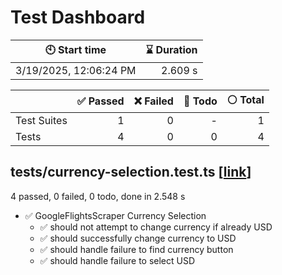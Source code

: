 # Test Dashboard

| :clock10: Start time   | :hourglass: Duration |
| ---------------------- | -------------------: |
| 3/19/2025, 12:06:24 PM |              2.609 s |

|             | :white_check_mark: Passed | :x: Failed | :construction: Todo | :white_circle: Total |
| ----------- | ------------------------: | ---------: | ------------------: | -------------------: |
| Test Suites |                         1 |          0 |                   - |                    1 |
| Tests       |                         4 |          0 |                   0 |                    4 |

## tests/currency-selection.test.ts [[link](https://github.com/0x4007/travel-stipend/blob/9304e62b9c8aa1a4a5dbdcea34bb57283f0a7ea1/tests/currency-selection.test.ts)]

4 passed, 0 failed, 0 todo, done in 2.548 s

- :white_check_mark: GoogleFlightsScraper Currency Selection
  - :white_check_mark: should not attempt to change currency if already USD
  - :white_check_mark: should successfully change currency to USD
  - :white_check_mark: should handle failure to find currency button
  - :white_check_mark: should handle failure to select USD
